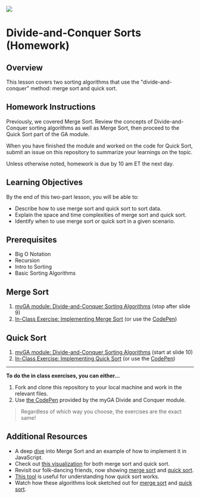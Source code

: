 ![](https://ga-dash.s3.amazonaws.com/production/assets/logo-9f88ae6c9c3871690e33280fcf557f33.png) 

# Divide-and-Conquer Sorts (Homework)

## Overview
This lesson covers two sorting algorithms that use the "divide-and-conquer" method: merge sort and quick sort.

## Homework Instructions

Previously, we covered Merge Sort. Review the concepts of Divide-and-Conquer sorting algorithms as well as Merge Sort, then proceed to the Quick Sort part of the GA module. 

When you have finished the module and worked on the code for Quick Sort, submit an issue on this repository to summarize your learnings on the topic. 

Unless otherwise noted, homework is due by 10 am ET the next day. 


## Learning Objectives
By the end of this two-part lesson, you will be able to:
- Describe how to use merge sort and quick sort to sort data.
- Explain the space and time complexities of merge sort and quick sort.
- Identify when to use merge sort or quick sort in a given scenario.

## Prerequisites
* Big O Notation
* Recursion
* Intro to Sorting
* Basic Sorting Algorithms


## Merge Sort 

1. [myGA module: Divide-and-Conquer Sorting Algorithms](https://my.generalassemb.ly/activities/882) (stop after slide 9)
2. [In-Class Exercise: Implementing Merge Sort](./exercises/MergeSort.js) (or use the [CodePen](https://codepen.io/GAmarketing/pen/MxWpQW))

## Quick Sort 

1. [myGA module: Divide-and-Conquer Sorting Algorithms](https://my.generalassemb.ly/activities/882) (start at slide 10)
1. [In-Class Exercise: Implementing Quick Sort](./exercises/QuickSort.js) (or use the [CodePen](https://codepen.io/GAmarketing/pen/MxWpQW))

<hr>

**To do the in class exercises, you can either...**

1. Fork and clone this repository to your local machine and work in the relevant files.
1. Use [the CodePen](https://codepen.io/GAmarketing/pen/MxWpQW) provided by the myGA Divide and Conquer module.

>Regardless of which way you choose, the exercises are the exact same!

## Additional Resources
* A deep [dive](https://medium.com/javascript-in-plain-english/javascript-merge-sort-3205891ac060) into Merge Sort and an example of how to implement it in JavaScript.
* Check out [this visualization](https://www.cs.usfca.edu/~galles/visualization/ComparisonSort.html) for both merge sort and quick sort.
* Revisit our folk-dancing friends, now showing [merge sort](https://www.youtube.com/watch?v=XaqR3G_NVoo) and [quick sort](https://www.youtube.com/watch?v=ywWBy6J5gz8&list=PLuE79vNc5Wi6q34LsQcaJ7ISQ8uOyMaL_&index=4).
* [This tool](http://me.dt.in.th/page/Quicksort/) is useful for understanding how quick sort works.
* Watch how these algorithms look sketched out for [merge sort](https://www.youtube.com/watch?v=TzeBrDU-JaY) and [quick sort](https://www.youtube.com/watch?v=COk73cpQbFQ&list=PL2_aWCzGMAwKedT2KfDMB9YA5DgASZb3U&index=8&t=0s).
